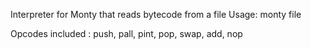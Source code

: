 Interpreter for Monty that reads bytecode from a file
Usage: monty file

Opcodes included : push, pall, pint, pop, swap, add, nop